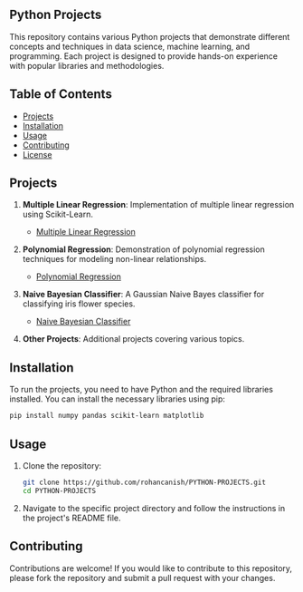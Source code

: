 
## Python Projects

This repository contains various Python projects that demonstrate different concepts and techniques in data science, machine learning, and programming. Each project is designed to provide hands-on experience with popular libraries and methodologies.

## Table of Contents

- [Projects](#projects)
- [Installation](#installation)
- [Usage](#usage)
- [Contributing](#contributing)
- [License](#license)

## Projects

1. **Multiple Linear Regression**: Implementation of multiple linear regression using Scikit-Learn.
   - [Multiple Linear Regression](MULTIPLE_LINEAR_REGRESSION)
   
2. **Polynomial Regression**: Demonstration of polynomial regression techniques for modeling non-linear relationships.
   - [Polynomial Regression](POLYNOMIAL_REGRESSION)

3. **Naive Bayesian Classifier**: A Gaussian Naive Bayes classifier for classifying iris flower species.
   - [Naive Bayesian Classifier](NAIVE_BAYESIAN_CLASSIFIER)

4. **Other Projects**: Additional projects covering various topics.

## Installation

To run the projects, you need to have Python and the required libraries installed. You can install the necessary libraries using pip:

```bash
pip install numpy pandas scikit-learn matplotlib
```

## Usage

1. Clone the repository:

   ```bash
   git clone https://github.com/rohancanish/PYTHON-PROJECTS.git
   cd PYTHON-PROJECTS
   ```

2. Navigate to the specific project directory and follow the instructions in the project's README file.

## Contributing

Contributions are welcome! If you would like to contribute to this repository, please fork the repository and submit a pull request with your changes.

